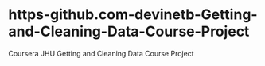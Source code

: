 # https-github.com-devinetb-Getting-and-Cleaning-Data-Course-Project
Coursera JHU Getting and Cleaning Data Course Project
